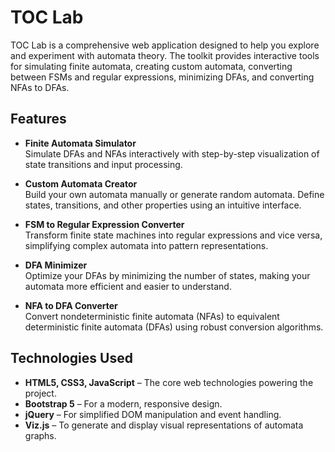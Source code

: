 # TOC Lab

TOC Lab is a comprehensive web application designed to help you explore and experiment with automata theory. The toolkit provides interactive tools for simulating finite automata, creating custom automata, converting between FSMs and regular expressions, minimizing DFAs, and converting NFAs to DFAs.

## Features

- **Finite Automata Simulator**  
  Simulate DFAs and NFAs interactively with step-by-step visualization of state transitions and input processing.

- **Custom Automata Creator**  
  Build your own automata manually or generate random automata. Define states, transitions, and other properties using an intuitive interface.

- **FSM to Regular Expression Converter**  
  Transform finite state machines into regular expressions and vice versa, simplifying complex automata into pattern representations.

- **DFA Minimizer**  
  Optimize your DFAs by minimizing the number of states, making your automata more efficient and easier to understand.

- **NFA to DFA Converter**  
  Convert nondeterministic finite automata (NFAs) to equivalent deterministic finite automata (DFAs) using robust conversion algorithms.

## Technologies Used

- **HTML5, CSS3, JavaScript** – The core web technologies powering the project.
- **Bootstrap 5** – For a modern, responsive design.
- **jQuery** – For simplified DOM manipulation and event handling.
- **Viz.js** – To generate and display visual representations of automata graphs.
